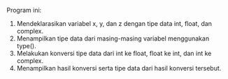 Program ini:
  1. Mendeklarasikan variabel x, y, dan z dengan tipe data int, float, dan complex.
  2. Menampilkan tipe data dari masing-masing variabel menggunakan type().
  3. Melakukan konversi tipe data dari int ke float, float ke int, dan int ke complex.
  4. Menampilkan hasil konversi serta tipe data dari hasil konversi tersebut.
